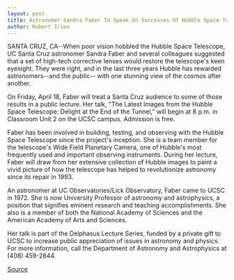 ```yaml
---
layout: post
title: Astronomer Sandra Faber To Speak On Successes Of Hubble Space Telescope
author: Robert Irion
---
```


SANTA CRUZ, CA--When poor vision hobbled the Hubble Space  Telescope, UC Santa Cruz astronomer Sandra Faber and several  colleagues suggested that a set of high-tech corrective lenses would  restore the telescope's keen eyesight. They were right, and in the  last three years Hubble has rewarded astronomers--and the public-- with one stunning view of the cosmos after another.

On Friday, April 18, Faber will treat a Santa Cruz audience to  some of those results in a public lecture. Her talk, "The Latest  Images from the Hubble Space Telescope: Delight at the End of the  Tunnel," will begin at 8 p.m. in Classroom Unit 2 on the UCSC campus.  Admission is free.

Faber has been involved in building, testing, and observing with  the Hubble Space Telescope since the project's inception. She is a  team member for the telescope's Wide Field Planetary Camera, one  of Hubble's most frequently used and important observing  instruments. During her lecture, Faber will draw from her extensive  collection of Hubble images to paint a vivid picture of how the  telescope has helped to revolutionize astronomy since its repair in  1993.

An astronomer at UC Observatories/Lick Observatory, Faber  came to UCSC in 1972. She is now University Professor of astronomy  and astrophysics, a position that signifies eminent research and  teaching accomplishments. She also is a member of both the National  Academy of Sciences and the American Academy of Arts and  Sciences.

Her talk is part of the Delphasus Lecture Series, funded by a  private gift to UCSC to increase public appreciation of issues in  astronomy and physics. For more information, call the Department of  Astronomy and Astrophysics at (408) 459-2844.

[Source](http://www1.ucsc.edu/news_events/press_releases/archive/96-97/03-97/033197-Lecture_on_Hubble_S.html "Permalink to 033197-Lecture_on_Hubble_S")